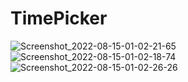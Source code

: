 # TimePicker
![Screenshot_2022-08-15-01-02-21-65](https://user-images.githubusercontent.com/105092518/184553349-8f9e64f4-d621-4812-87e8-906124415bc1.png)
![Screenshot_2022-08-15-01-02-18-74](https://user-images.githubusercontent.com/105092518/184553346-b0b5edf7-51c5-4db8-9b6e-463efe7a23d9.png)
![Screenshot_2022-08-15-01-02-26-26](https://user-images.githubusercontent.com/105092518/184553350-1eb00b87-bfd2-432e-8a65-48dcdab93b98.png)
